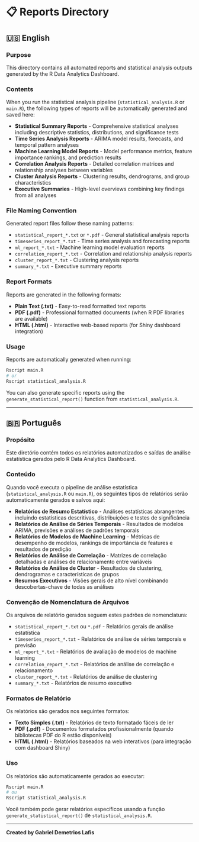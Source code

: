 # 📋 Reports Directory

## 🇺🇸 English

### Purpose

This directory contains all automated reports and statistical analysis outputs generated by the R Data Analytics Dashboard.

### Contents

When you run the statistical analysis pipeline (`statistical_analysis.R` or `main.R`), the following types of reports will be automatically generated and saved here:

- **Statistical Summary Reports** - Comprehensive statistical analyses including descriptive statistics, distributions, and significance tests
- **Time Series Analysis Reports** - ARIMA model results, forecasts, and temporal pattern analyses
- **Machine Learning Model Reports** - Model performance metrics, feature importance rankings, and prediction results
- **Correlation Analysis Reports** - Detailed correlation matrices and relationship analyses between variables
- **Cluster Analysis Reports** - Clustering results, dendrograms, and group characteristics
- **Executive Summaries** - High-level overviews combining key findings from all analyses

### File Naming Convention

Generated report files follow these naming patterns:
- `statistical_report_*.txt` or `*.pdf` - General statistical analysis reports
- `timeseries_report_*.txt` - Time series analysis and forecasting reports
- `ml_report_*.txt` - Machine learning model evaluation reports
- `correlation_report_*.txt` - Correlation and relationship analysis reports
- `cluster_report_*.txt` - Clustering analysis reports
- `summary_*.txt` - Executive summary reports

### Report Formats

Reports are generated in the following formats:
- **Plain Text (.txt)** - Easy-to-read formatted text reports
- **PDF (.pdf)** - Professional formatted documents (when R PDF libraries are available)
- **HTML (.html)** - Interactive web-based reports (for Shiny dashboard integration)

### Usage

Reports are automatically generated when running:
```R
Rscript main.R
# or
Rscript statistical_analysis.R
```

You can also generate specific reports using the `generate_statistical_report()` function from `statistical_analysis.R`.

---

## 🇧🇷 Português

### Propósito

Este diretório contém todos os relatórios automatizados e saídas de análise estatística gerados pelo R Data Analytics Dashboard.

### Conteúdo

Quando você executa o pipeline de análise estatística (`statistical_analysis.R` ou `main.R`), os seguintes tipos de relatórios serão automaticamente gerados e salvos aqui:

- **Relatórios de Resumo Estatístico** - Análises estatísticas abrangentes incluindo estatísticas descritivas, distribuições e testes de significância
- **Relatórios de Análise de Séries Temporais** - Resultados de modelos ARIMA, previsões e análises de padrões temporais
- **Relatórios de Modelos de Machine Learning** - Métricas de desempenho de modelos, rankings de importância de features e resultados de predição
- **Relatórios de Análise de Correlação** - Matrizes de correlação detalhadas e análises de relacionamento entre variáveis
- **Relatórios de Análise de Cluster** - Resultados de clustering, dendrogramas e características de grupos
- **Resumos Executivos** - Visões gerais de alto nível combinando descobertas-chave de todas as análises

### Convenção de Nomenclatura de Arquivos

Os arquivos de relatório gerados seguem estes padrões de nomenclatura:
- `statistical_report_*.txt` ou `*.pdf` - Relatórios gerais de análise estatística
- `timeseries_report_*.txt` - Relatórios de análise de séries temporais e previsão
- `ml_report_*.txt` - Relatórios de avaliação de modelos de machine learning
- `correlation_report_*.txt` - Relatórios de análise de correlação e relacionamento
- `cluster_report_*.txt` - Relatórios de análise de clustering
- `summary_*.txt` - Relatórios de resumo executivo

### Formatos de Relatório

Os relatórios são gerados nos seguintes formatos:
- **Texto Simples (.txt)** - Relatórios de texto formatado fáceis de ler
- **PDF (.pdf)** - Documentos formatados profissionalmente (quando bibliotecas PDF do R estão disponíveis)
- **HTML (.html)** - Relatórios baseados na web interativos (para integração com dashboard Shiny)

### Uso

Os relatórios são automaticamente gerados ao executar:
```R
Rscript main.R
# ou
Rscript statistical_analysis.R
```

Você também pode gerar relatórios específicos usando a função `generate_statistical_report()` de `statistical_analysis.R`.

---

**Created by Gabriel Demetrios Lafis**
